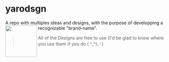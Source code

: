 # yarodsgn
A repo with multiples ideas and designs, with the purpose of developping a recognizable "brand-name".
<img align="left" width="100" height="100" src="https://github.com/Yaroster/yarologo/blob/main/Logo_Yaroster.png">
>All of the Designs are free to use (I'd be glad to know where you use them if you do ( ^_^)／)
&nbsp;
